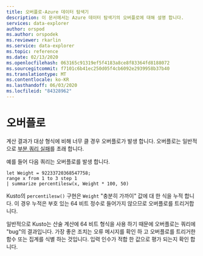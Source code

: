 ```yaml
---
title: 오버플로-Azure 데이터 탐색기
description: 이 문서에서는 Azure 데이터 탐색기의 오버플로에 대해 설명 합니다.
services: data-explorer
author: orspod
ms.author: orspodek
ms.reviewer: rkarlin
ms.service: data-explorer
ms.topic: reference
ms.date: 02/13/2020
ms.openlocfilehash: 063165c91319ef5f4183a8ce8f83364fd8188072
ms.sourcegitcommit: f7101c6b41ec250d05f4cb6092e2939958b37b40
ms.translationtype: MT
ms.contentlocale: ko-KR
ms.lasthandoff: 06/03/2020
ms.locfileid: "84328962"
---
```

# <a name="overflows"></a>오버플로

계산 결과가 대상 형식에 비해 너무 클 경우 오버플로가 발생 합니다.
오버플로는 일반적으로 [부분 쿼리 실패](partialqueryfailures.md)를 초래 합니다.

예를 들어 다음 쿼리는 오버플로를 발생 합니다.

```kusto
let Weight = 92233720368547758;
range x from 1 to 3 step 1
| summarize percentilesw(x, Weight * 100, 50)
```

Kusto의 `percentilesw()` 구현은 `Weight` "충분히 가까이" 값에 대 한 식을 누적 합니다.
이 경우 누적은 부호 있는 64 비트 정수로 들어가지 않으므로 오버플로를 트리거합니다.

일반적으로 Kusto는 산술 계산에 64 비트 형식을 사용 하기 때문에 오버플로는 쿼리에 "bug"의 결과입니다.
가장 좋은 조치는 오류 메시지를 확인 하 고 오버플로를 트리거한 함수 또는 집계를 식별 하는 것입니다. 입력 인수가 적합 한 값으로 평가 되는지 확인 합니다.
